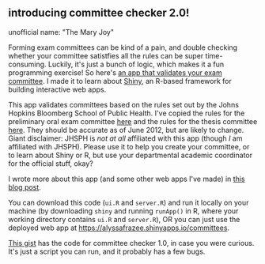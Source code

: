 ## introducing committee checker 2.0!

unofficial name: "The Mary Joy"

Forming exam committees can be kind of a pain, and double checking whether your committee satistfies all the rules can be super time-consuming. Luckily, it's just a bunch of logic, which makes it a fun programming exercise! So here's [an app that validates your exam committee](https://alyssafrazee.shinyapps.io/committees/). I made it to learn about [Shiny](http://www.rstudio.com/shiny/), an R-based framework for building interactive web apps. 

This app validates committees based on the rules set out by the Johns Hopkins Bloomberg School of Public Health. I've copied the rules for the preliminary oral exam committee [here](http://gist.io/9012395) and the rules for the thesis committee [here](http://gist.io/9012377). They should be accurate as of June 2012, but are likely to change. Giant disclaimer: JHSPH is _not at all_ affiliated with this app (though _I_ am affiliated with JHSPH). Please use it to help you create your committee, or to learn about Shiny or R, but use your departmental academic coordinator for the official stuff, okay? 

I wrote more about this app (and some other web apps I've made) in [this blog post](http://alyssafrazee.com/web-apps.html).

You can download this code (`ui.R` and `server.R`) and run it locally on your machine (by downloading `shiny` and running `runApp()` in R, where your working directory contains `ui.R` and `server.R`), OR you can just use the deployed web app at https://alyssafrazee.shinyapps.io/committees. 

[This gist](https://gist.github.com/alyssafrazee/7094055) has the code for committee checker 1.0, in case you were curious. It's just a script you can run, and it probably has a few bugs.
